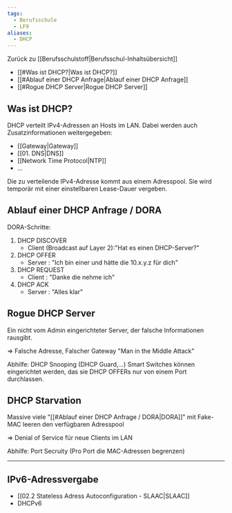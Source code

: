 ```yaml
---
tags:
  - Berufsschule
  - LF9
aliases:
  - DHCP
---
```

Zurück zu [[Berufsschulstoff|Berufsschul-Inhaltsübersicht]]

- [[#Was ist DHCP?|Was ist DHCP?]]
- [[#Ablauf einer DHCP Anfrage|Ablauf einer DHCP Anfrage]]
- [[#Rogue DHCP Server|Rogue DHCP Server]]

## Was ist DHCP?

DHCP verteilt IPv4-Adressen an Hosts im LAN. Dabei werden auch Zusatzinformationen weitergegeben:
- [[Gateway|Gateway]]
- [[01. DNS|DNS]]
- [[Network Time Protocol|NTP]]
- ...

Die zu verteilende IPv4-Adresse kommt aus einem Adresspool. Sie wird temporär mit einer einstellbaren Lease-Dauer vergeben.

## Ablauf einer DHCP Anfrage / DORA

DORA-Schritte:

1) DHCP DISCOVER
	- Client (Broadcast auf Layer 2):"Hat es einen DHCP-Server?"
2) DHCP OFFER
	- Server : "Ich bin einer und hätte die 10.x.y.z für dich"
3) DHCP REQUEST
	- Client : "Danke die nehme ich"
4) DHCP ACK    
	- Server : "Alles klar"


## Rogue DHCP Server

Ein nicht vom Admin eingerichteter Server, der falsche Informationen rausgibt.

=> Falsche Adresse, Falscher Gateway "Man in the Middle Attack"

Abhilfe: DHCP Snooping (DHCP Guard,...)
	Smart Switches können eingerichtet werden, das sie DHCP OFFERs nur von einem Port durchlassen.


## DHCP Starvation

Massive viele "[[#Ablauf einer DHCP Anfrage / DORA|DORA]]" mit Fake-MAC leeren den verfügbaren Adresspool

=> Denial of Service für neue Clients im LAN

Abhilfe: Port Secruity (Pro Port die MAC-Adressen begrenzen)

--- 

## IPv6-Adressvergabe

- [[02.2 Stateless Adress Autoconfiguration - SLAAC|SLAAC]]
- DHCPv6 


